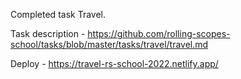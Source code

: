 Сompleted task Travel. 

Task description - https://github.com/rolling-scopes-school/tasks/blob/master/tasks/travel/travel.md

Deploy - https://travel-rs-school-2022.netlify.app/
